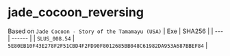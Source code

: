 # jade_cocoon_reversing

Based on `Jade Cocoon - Story of the Tamamayu (USA)`
| Exe | SHA256 | 
| --- | ------ |
| `SLUS_008.54` | `5E80EB10F43E278F2F51CBD4F2FD90F8012685BB048C61982DA953A687BBEF84` |
